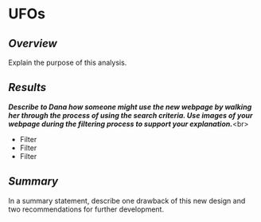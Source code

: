 # UFOs

## _**Overview**_ 
Explain the purpose of this analysis.

## _**Results**_
_**Describe to Dana how someone might use the new webpage by walking her through the process of using the search criteria. 
Use images of your webpage during the filtering process to support your explanation.**_<br\>
- Filter
- Filter
- Filter

## _**Summary**_
In a summary statement, describe one drawback of this new design and two recommendations for further development.